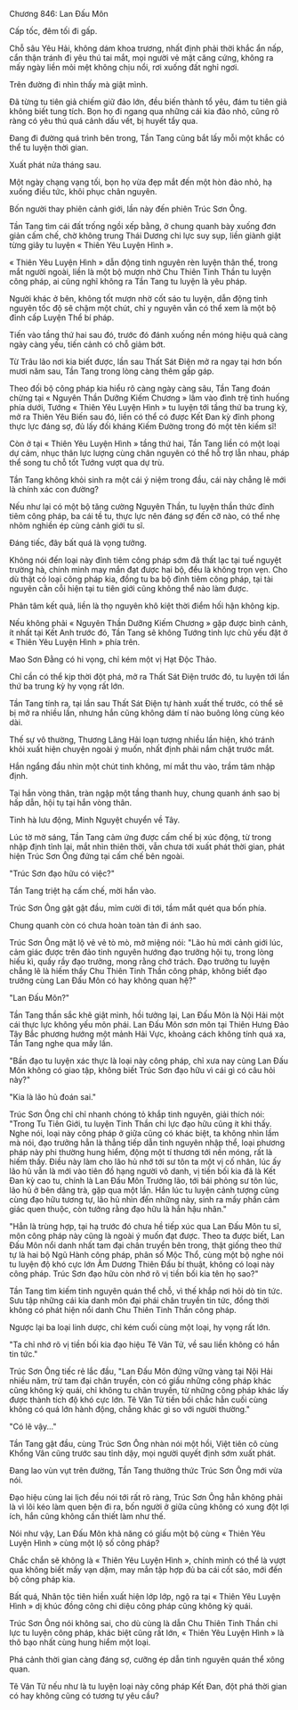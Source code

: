 




Chương 846: Lan Đấu Môn


Cấp tốc, đêm tối đi gấp.

Chỗ sâu Yêu Hải, không dám khoa trương, nhất định phải thời khắc ẩn nấp, cẩn thận tránh đi yêu thú tai mắt, mọi người vẻ mặt căng cứng, không ra mấy ngày liền mỏi mệt không chịu nổi, rơi xuống đất nghỉ ngơi.

Trên đường đi nhìn thấy mà giật mình.

Đã từng tu tiên giả chiếm giữ đảo lớn, đều biến thành tổ yêu, đám tu tiên giả không biết tung tích. Bọn họ đi ngang qua những cái kia đảo nhỏ, cũng rõ ràng có yêu thú quá cảnh dấu vết, bị huyết tẩy qua.

Đang đi đường quá trình bên trong, Tần Tang cũng bắt lấy mỗi một khắc có thể tu luyện thời gian.

Xuất phát nửa tháng sau.

Một ngày chạng vạng tối, bọn họ vừa đẹp mắt đến một hòn đảo nhỏ, hạ xuống điều tức, khôi phục chân nguyên.

Bốn người thay phiên cảnh giới, lần này đến phiên Trúc Sơn Ông.

Tần Tang tìm cái đất trống ngồi xếp bằng, ở chung quanh bày xuống đơn giản cấm chế, chờ không trung Thái Dương chi lực suy sụp, liền giành giật từng giây tu luyện « Thiên Yêu Luyện Hình ».

« Thiên Yêu Luyện Hình » dẫn động tinh nguyên rèn luyện thân thể, trong mắt người ngoài, liền là một bộ mượn nhờ Chu Thiên Tinh Thần tu luyện công pháp, ai cũng nghĩ không ra Tần Tang tu luyện là yêu pháp.

Người khác ở bên, không tốt mượn nhờ cốt sáo tu luyện, dẫn động tinh nguyên tốc độ sẽ chậm một chút, chỉ y nguyên vẫn có thể xem là một bộ đỉnh cấp Luyện Thể bí pháp.

Tiến vào tầng thứ hai sau đó, trước đó đánh xuống nền móng hiệu quả càng ngày càng yếu, tiến cảnh có chỗ giảm bớt.

Từ Trâu lão nơi kia biết được, lần sau Thất Sát Điện mở ra ngay tại hơn bốn mươi năm sau, Tần Tang trong lòng càng thêm gấp gáp.

Theo đối bộ công pháp kia hiểu rõ càng ngày càng sâu, Tần Tang đoán chừng tại « Nguyên Thần Dưỡng Kiếm Chương » lâm vào đình trệ tình huống phía dưới, Tướng « Thiên Yêu Luyện Hình » tu luyện tới tầng thứ ba trung kỳ, mở ra Thiên Yêu Biến sau đó, liền có thể có được Kết Đan kỳ đỉnh phong thực lực đáng sợ, đủ lấy đối kháng Kiếm Đường trong đó một tên kiếm sĩ!

Còn ở tại « Thiên Yêu Luyện Hình » tầng thứ hai, Tần Tang liền có một loại dự cảm, nhục thân lực lượng cùng chân nguyên có thể hỗ trợ lẫn nhau, pháp thể song tu chỗ tốt Tướng vượt qua dự trù.

Tần Tang không khỏi sinh ra một cái ý niệm trong đầu, cái này chẳng lẽ mới là chính xác con đường?

Nếu như lại có một bộ tăng cường Nguyên Thần, tu luyện thần thức đỉnh tiêm công pháp, ba cái tề tu, thực lực nên đáng sợ đến cỡ nào, có thể nhẹ nhõm nghiền ép cùng cảnh giới tu sĩ.

Đáng tiếc, đây bất quá là vọng tưởng.

Không nói đến loại này đỉnh tiêm công pháp sớm đã thất lạc tại tuế nguyệt trường hà, chính mình may mắn đạt được hai bộ, đều là không trọn vẹn. Cho dù thật có loại công pháp kia, đồng tu ba bộ đỉnh tiêm công pháp, tại tài nguyên cằn cỗi hiện tại tu tiên giới cũng không thể nào làm được.

Phân tâm kết quả, liền là thọ nguyên khô kiệt thời điểm hối hận không kịp.

Nếu không phải « Nguyên Thần Dưỡng Kiếm Chương » gặp được bình cảnh, ít nhất tại Kết Anh trước đó, Tần Tang sẽ không Tướng tinh lực chủ yếu đặt ở « Thiên Yêu Luyện Hình » phía trên.

Mao Sơn Đằng có hi vọng, chỉ kém một vị Hạt Độc Thảo.

Chỉ cần có thể kịp thời đột phá, mở ra Thất Sát Điện trước đó, tu luyện tới lần thứ ba trung kỳ hy vọng rất lớn.

Tần Tang tính ra, tại lần sau Thất Sát Điện tự hành xuất thế trước, có thể sẽ bị mở ra nhiều lần, nhưng hắn cũng không dám tí nào buông lỏng cùng kéo dài.

Thế sự vô thường, Thương Lãng Hải loạn tượng nhiều lần hiện, khó tránh khỏi xuất hiện chuyện ngoài ý muốn, nhất định phải nắm chặt trước mắt.

Hắn ngẩng đầu nhìn một chút tinh không, mí mắt thu vào, trầm tâm nhập định.

Tại hắn vòng thân, tràn ngập một tầng thanh huy, chung quanh ánh sao bị hấp dẫn, hội tụ tại hắn vòng thân.

Tinh hà lưu động, Minh Nguyệt chuyển về Tây.

Lúc tờ mờ sáng, Tần Tang cảm ứng được cấm chế bị xúc động, từ trong nhập định tỉnh lại, mắt nhìn thiên thời, vẫn chưa tới xuất phát thời gian, phát hiện Trúc Sơn Ông đứng tại cấm chế bên ngoài.

"Trúc Sơn đạo hữu có việc?"

Tần Tang triệt hạ cấm chế, mời hắn vào.

Trúc Sơn Ông gật gật đầu, mỉm cười đi tới, tầm mắt quét qua bốn phía.

Chung quanh còn có chưa hoàn toàn tản đi ánh sao.

Trúc Sơn Ông mặt lộ vẻ vẻ tò mò, mở miệng nói: "Lão hủ mới cảnh giới lúc, cảm giác được trên đảo tinh nguyên hướng đạo trưởng hội tụ, trong lòng hiếu kì, quấy rầy đạo trưởng, mong rằng chớ trách. Đạo trưởng tu luyện chẳng lẽ là hiếm thấy Chu Thiên Tinh Thần công pháp, không biết đạo trưởng cùng Lan Đấu Môn có hay không quan hệ?"

"Lan Đấu Môn?"

Tần Tang thần sắc khẽ giật mình, hồi tưởng lại, Lan Đấu Môn là Nội Hải một cái thực lực không yếu môn phái. Lan Đấu Môn sơn môn tại Thiên Hưng Đảo Tây Bắc phương hướng một mảnh Hải Vực, khoảng cách không tính quá xa, Tần Tang nghe qua mấy lần.

"Bần đạo tu luyện xác thực là loại này công pháp, chỉ xưa nay cùng Lan Đấu Môn không có giao tập, không biết Trúc Sơn đạo hữu vì cái gì có câu hỏi này?"

"Kia là lão hủ đoán sai."

Trúc Sơn Ông chỉ chỉ nhanh chóng tỏ khắp tinh nguyên, giải thích nói: "Trong Tu Tiên Giới, tu luyện Tinh Thần chi lực đạo hữu cũng ít khi thấy. Nghe nói, loại này công pháp ở giữa cũng có khác biệt, ta không nhìn lầm mà nói, đạo trưởng hẳn là thẳng tiếp dẫn tinh nguyên nhập thể, loại phương pháp này phi thường hung hiểm, động một tí thương tới nền móng, rất là hiếm thấy. Điều này làm cho lão hủ nhớ tới sư tôn ta một vị cố nhân, lúc ấy lão hủ vẫn là mới vào tiên đồ hạng người vô danh, vị tiền bối kia đã là Kết Đan kỳ cao tu, chính là Lan Đấu Môn Trưởng lão, tới bái phỏng sư tôn lúc, lão hủ ở bên dâng trà, gặp qua một lần. Hắn lúc tu luyện cảnh tượng cũng cùng đạo hữu tương tự, lão hủ nhìn đến những này, sinh ra mấy phần cảm giác quen thuộc, còn tưởng rằng đạo hữu là hắn hậu nhân."

"Hẳn là trùng hợp, tại hạ trước đó chưa hề tiếp xúc qua Lan Đấu Môn tu sĩ, môn công pháp này cũng là ngoài ý muốn đạt được. Theo ta được biết, Lan Đấu Môn nổi danh nhất tam đại chân truyền bên trong, thật giống theo thứ tự là hai bộ Ngũ Hành công pháp, phân số Mộc Thổ, cùng một bộ nghe nói tu luyện độ khó cực lớn Âm Dương Thiên Đấu bí thuật, không có loại này công pháp. Trúc Sơn đạo hữu còn nhớ rõ vị tiền bối kia tên họ sao?"

Tần Tang tìm kiếm tinh nguyên quán thể chỗ, vì thế khắp nơi hỏi dò tin tức. Sưu tập những cái kia danh môn đại phái chân truyền tin tức, đồng thời không có phát hiện nổi danh Chu Thiên Tinh Thần công pháp.

Ngược lại ba loại linh dược, chỉ kém cuối cùng một loại, hy vọng rất lớn.

"Ta chỉ nhớ rõ vị tiền bối kia đạo hiệu Tê Vân Tử, về sau liền không có hắn tin tức."

Trúc Sơn Ông tiếc rẻ lắc đầu, "Lan Đấu Môn đứng vững vàng tại Nội Hải nhiều năm, trừ tam đại chân truyền, còn có giấu những công pháp khác cũng không kỳ quái, chỉ không tu chân truyền, từ những công pháp khác lấy được thành tích độ khó cực lớn. Tê Vân Tử tiền bối chắc hẳn cuối cùng không có quá lớn hành động, chẳng khác gì so với người thường."

"Có lẽ vậy..."

Tần Tang gật đầu, cùng Trúc Sơn Ông nhàn nói một hồi, Việt tiên cô cùng Khổng Vân cũng trước sau tỉnh dậy, mọi người quyết định sớm xuất phát.

Đang lao vùn vụt trên đường, Tần Tang thưởng thức Trúc Sơn Ông mới vừa nói.

Đạo hiệu cùng lai lịch đều nói tới rất rõ ràng, Trúc Sơn Ông hẳn không phải là vì lôi kéo làm quen bện đi ra, bốn người ở giữa cũng không có xung đột lợi ích, hắn cũng không cần thiết làm như thế.

Nói như vậy, Lan Đấu Môn khả năng có giấu một bộ cùng « Thiên Yêu Luyện Hình » cùng một lộ số công pháp?

Chắc chắn sẽ không là « Thiên Yêu Luyện Hình », chính mình có thể là vượt qua không biết mấy vạn dặm, may mắn tập hợp đủ ba cái cốt sáo, mới đến bộ công pháp kia.

Bất quá, Nhân tộc tiên hiền xuất hiện lớp lớp, ngộ ra tại « Thiên Yêu Luyện Hình » dị khúc đồng công chi diệu công pháp cũng không kỳ quái.

Trúc Sơn Ông nói không sai, cho dù cùng là dẫn Chu Thiên Tinh Thần chi lực tu luyện công pháp, khác biệt cũng rất lớn, « Thiên Yêu Luyện Hình » là thô bạo nhất cùng hung hiểm một loại.

Phá cảnh thời gian càng đáng sợ, cưỡng ép dẫn tinh nguyên quán thể xông quan.

Tê Vân Tử nếu như là tu luyện loại này công pháp Kết Đan, đột phá thời gian có hay không cũng có tương tự yêu cầu?





